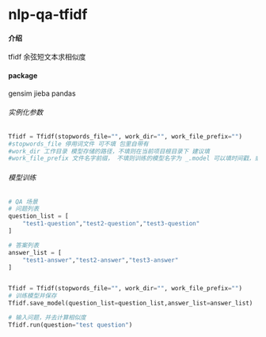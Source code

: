 # nlp-qa-tfidf

#### 介绍
tfidf
余弦短文本求相似度

#### package
gensim
jieba
pandas

###### 实例化参数

```python
Tfidf = Tfidf(stopwords_file="", work_dir="", work_file_prefix="")
#stopwords_file 停用词文件 可不填 包里自带有
#work_dir 工作目录 模型存储的路径，不填则在当前项目根目录下 建议填
#work_file_prefix 文件名字前缀， 不填则训练的模型名字为 _.model 可以填时间戳，或者用户id，建议填写 不然模型会相互覆盖
```
###### 模型训练

```python
# QA 场景
# 问题列表
question_list = [
    "test1-question","test2-question","test3-question"
]

# 答案列表
answer_list = [
    "test1-answer","test2-answer","test3-answer"
]


Tfidf = Tfidf(stopwords_file="", work_dir="", work_file_prefix="")
# 训练模型并保存
Tfidf.save_model(question_list=question_list,answer_list=answer_list)

# 输入问题，并去计算相似度
Tfidf.run(question="test question")
```
